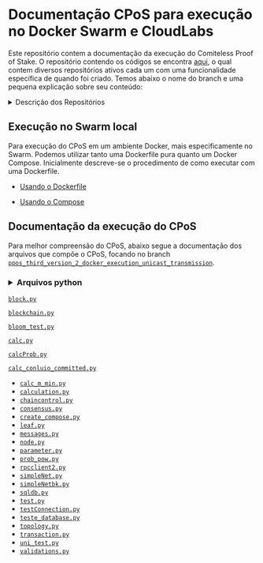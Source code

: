 
# Documentação CPoS para execução no Docker Swarm e CloudLabs


Este repositório contem a documentação da execução do Comiteless Proof of Stake. O repositório contendo os códigos se encontra [aqui](https://github.com/regras/cpos_tb/tree/master), o qual contem diversos repositórios ativos cada um com uma funcionalidade específica de quando foi criado. Temos abaixo o nome do branch e uma pequena explicação sobre seu conteúdo:

<details><summary> Descrição dos Repositórios</summary>

|Branch|Descrição|Atividade|
|:------|:------:|:------:|
| [`master`](https://github.com/regras/cpos_tb/tree/master)| Futuramente vai conter a versão final do procotolo, mas atualmente está vazio.| Stale|
|[`ppos_first_version_stable`](https://github.com/regras/cpos_tb/tree/ppos_first_version_stable)|Primeira versão estável do PPoS, ainda sem a integração com o Docker sem a resolução do problema da confirmação em uma rede real de operação.|stale|
|[`ppos_second_version_stable`](https://github.com/regras/cpos_tb/tree/ppos_second_version_stable)|Segunda versão estável do PPoS, iniciada a confirmação probabilística.|stale|
|[`ppos_third_version_1`](https://github.com/regras/cpos_tb/tree/ppos_third_version_1)|Primeira versão do protocolo atual com a confirmação probabilística atual, sem Docker.|stale|
|[`ppos_third_version_2_docker_execution_gui`](https://github.com/regras/cpos_tb/tree/ppos_third_version_2_docker_execution_gui)|Integração da versão anterior com a interface de visualização já com a integraçã Docker|stale|
|[`ppos_third_version_2_docker_execution_transaction`](https://github.com/regras/cpos_tb/tree/ppos_third_version_2_docker_execution_transaction)|Versão com desenvolvimento das transações mas com foco no protocolo de consenso.|stale|
|[`ppos_third_version_2_docker_execution_unicast_transmission_header_block`](https://github.com/regras/cpos_tb/tree/ppos_third_version_2_docker_execution_unicast_transmission_header_block)|Versão utilizada para avaliar o desempenho em relação ao tráfego de rede produzido quando apenas os headers dos blocos são transmitidos em um primeiro momento. Logo depois, em uma segunda fase da rodada, apenas os melhores k blocos (com os menores hash de prova) são completamente transmitidos.|stale|
|[`ppos_third_version_2_docker_execution_unicast_transmission`](https://github.com/regras/cpos_tb/tree/ppos_third_version_2_docker_execution_unicast_transmission)|Versão com a remodelação do modelo de transmissão do bloco para que um nó enviasse apenas para seus peers. |stale|
|[`ppos_third_version_2_docker_execution`](https://github.com/regras/cpos_tb/tree/ppos_third_version_2_docker_execution)|Versão com migração do Mininet para o Docker, aqui ainda sem a versão unicast.|stale|
| [`cpos_transactions`](https://github.com/regras/cpos_tb/tree/cpos_transactions) | Repositório contendo o CPoS que gera transações reais baseada no SQLite3|stale|
| [`cpos_transaction2`](https://github.com/regras/cpos_tb/tree/cpos_transaction2)| Versão melhorada do `cpos_transactions` contando com o MySQL no lugar do SQLite3 | stale|
</details>
  
  
## Execução no Swarm local
Para execução do CPoS em um ambiente Docker, mais especificamente no Swarm. Podemos utilizar tanto uma Dockerfile pura quanto um Docker Compose.
Inicialmente descreve-se o procedimento de como executar com uma Dockerfile.

- [Usando o Dockerfile](https://github.com/oldbizzi/Documentacao_CPoS_Docker/blob/main/Execu%C3%A7%C3%A3oDocker/Dockerfile.md)

- [Usando o Compose](https://github.com/oldbizzi/Documentacao_CPoS_Docker/blob/main/Execu%C3%A7%C3%A3oDocker/Docker_Compose.md)

## Documentação da execução do CPoS
Para melhor compreensão do CPoS, abaixo segue a documentação dos arquivos que compõe o CPoS, focando no branch [`ppos_third_version_2_docker_execution_unicast_transmission`](https://github.com/regras/cpos_tb/tree/ppos_third_version_2_docker_execution_unicast_transmission).

### <details><summary>Arquivos python</summary>

  [`block.py`](https://github.com/oldbizzi/Documentacao_CPoS_Docker/blob/main/Funcionamento/block_py.md)
  
  [`blockchain.py`](https://github.com/oldbizzi/Documentacao_CPoS_Docker/blob/main/Funcionamento/blockchain_py.md)
  
  [`bloom_test.py`](https://github.com/oldbizzi/Documentacao_CPoS_Docker/blob/main/Funcionamento/bloom_test_py.md)
  
[`calc.py`](https://github.com/oldbizzi/Documentacao_CPoS_Docker/blob/main/Funcionamento/calc_py.md)
  
[`calcProb.py`](https://github.com/oldbizzi/Documentacao_CPoS_Docker/blob/main/Funcionamento/calcProb_py.md)
  
[`calc_conluio_committed.py`](https://github.com/oldbizzi/Documentacao_CPoS_Docker/blob/main/Funcionamento/calc_conluio_committed_py.md)
  
  
- [`calc_m_min.py`](https://github.com/oldbizzi/Documentacao_CPoS_Docker/blob/main/Funcionamento/calc_m_min_py.md)
- [`calculation.py`](https://github.com/oldbizzi/Documentacao_CPoS_Docker/blob/main/Funcionamento/calculation_py.md)
- [`chaincontrol.py`](https://github.com/oldbizzi/Documentacao_CPoS_Docker/blob/main/Funcionamento/chaincontrol_py.md)
- [`consensus.py`](https://github.com/oldbizzi/Documentacao_CPoS_Docker/blob/main/Funcionamento/consensus_py.md)
- [`create_compose.py`](https://github.com/oldbizzi/Documentacao_CPoS_Docker/blob/main/Funcionamento/create_compose_py.md)
- [`leaf.py`](https://github.com/oldbizzi/Documentacao_CPoS_Docker/blob/main/Funcionamento/leaf_py.md)
- [`messages.py`](https://github.com/oldbizzi/Documentacao_CPoS_Docker/blob/main/Funcionamento/messages_py.md)
- [`node.py`](https://github.com/oldbizzi/Documentacao_CPoS_Docker/blob/main/Funcionamento/node_py.md)
- [`parameter.py`](https://github.com/oldbizzi/Documentacao_CPoS_Docker/blob/main/Funcionamento/parameter_py.md)
- [`prob_pow.py`](https://github.com/oldbizzi/Documentacao_CPoS_Docker/blob/main/Funcionamento/prob_pow_py.md)
- [`rpcclient2.py`](https://github.com/oldbizzi/Documentacao_CPoS_Docker/blob/main/Funcionamento/rpcclient2_py.md)
- [`simpleNet.py`](https://github.com/oldbizzi/Documentacao_CPoS_Docker/blob/main/Funcionamento/simpleNet_py.md)
- [`simpleNetbk.py`](https://github.com/oldbizzi/Documentacao_CPoS_Docker/blob/main/Funcionamento/simpleNetbk_py.md)
- [`sqldb.py`](https://github.com/oldbizzi/Documentacao_CPoS_Docker/blob/main/Funcionamento/sqldb_py.md)
- [`test.py`](https://github.com/oldbizzi/Documentacao_CPoS_Docker/blob/main/Funcionamento/test_py.md)
- [`testConnection.py`](https://github.com/oldbizzi/Documentacao_CPoS_Docker/blob/main/Funcionamento/testConnection_py.md)
- [`teste_database.py`](https://github.com/oldbizzi/Documentacao_CPoS_Docker/blob/main/Funcionamento/teste_database_py.md)
- [`topology.py`](https://github.com/oldbizzi/Documentacao_CPoS_Docker/blob/main/Funcionamento/topology_py.md)
- [`transaction.py`](https://github.com/oldbizzi/Documentacao_CPoS_Docker/blob/main/Funcionamento/transaction_py.md)
- [`uni_test.py`](https://github.com/oldbizzi/Documentacao_CPoS_Docker/blob/main/Funcionamento/uni_test_py.md)  
- [`validations.py`](https://github.com/oldbizzi/Documentacao_CPoS_Docker/blob/main/Funcionamento/utils_py.md)   

</details>
